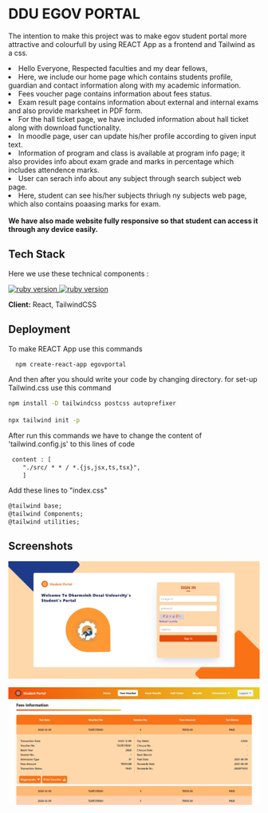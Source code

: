 # DDU EGOV PORTAL

The intention to make this project was to make egov student portal more attractive and colourfull by using REACT App as a frontend and Tailwind as a css.

<li>Hello Everyone, Respected faculties and my dear fellows,</li>
<li>Here, we include our home page which contains students profile, guardian and contact information along with my academic information.</li>
<li>Fees voucher page contains information about fees status.</li>
<li>Exam result page contains information about external and internal exams and also provide marksheet in PDF form.</li>
<li>For the hall ticket page, we have included information about hall ticket along with download functionality.</li>
<li>In moodle page, user can update his/her profile according to given input text.</li>
<li>Information of program and class is available at program info page; it also provides info about exam grade and marks in percentage which includes attendence marks.</li>
<li>User can serach info about any subject through search subject web page.</li>
<li>Here, student can see his/her subjects thriugh ny subjects web page, which also contains poaasing marks for exam.</li>
<br>
<b>We have also made website fully responsive so that student can access it through any device easily.</b>

## Tech Stack

Here we use these technical components :

<p align="left">
  <a href="https://reactjs.org/">
    <img src="https://img.shields.io/badge/react-v18.1.0-brightgreen" alt="ruby version">
  </a>
  <a href="https://tailwindcss.com/">
    <img src="https://img.shields.io/badge/Tailwind-v3.0.24-blue" alt="ruby version">
  </a>
</p>

**Client:** React, TailwindCSS

## Deployment

To make REACT App use this commands

```bash
  npm create-react-app egovportal
```

And then after you should write your code by changing directory.
for set-up Tailwind.css use this command

```bash
npm install -D tailwindcss postcss autoprefixer

npx tailwind init -p
```

After run this commands we have to change the content of 'tailwind.config.js' to this lines of code

```
 content : [
    "./src/ * * / *.{js,jsx,ts,tsx}",
    ]
```

Add these lines to "index.css"

```
@tailwind base;
@tailwind Components;
@tailwind utilities;

```

## Screenshots

![App Screenshot](./public/images/Screenshot_58.jpg)

![App Screenshot](./public//images/Screenshot_53.jpg)
